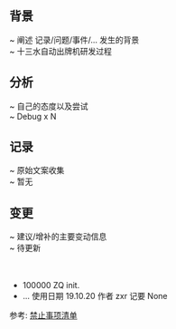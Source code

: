 
## 背景
~ 阐述 记录/问题/事件/... 发生的背景</br>
~ 十三水自动出牌机研发过程

## 分析
~ 自己的态度以及尝试</br>
~ Debug x N

## 记录
~ 原始文案收集</br>
~ 暂无

## 变更
~ 建议/增补的主要变动信息</br>
~ 待更新
</br></br></br>
- 100000 ZQ init.
- ... 使用日期 19.10.20 作者 zxr 记要 None 


参考: [禁止事项清单](https://github.com/GC4WP/common/wiki/HbNotDoIt)

